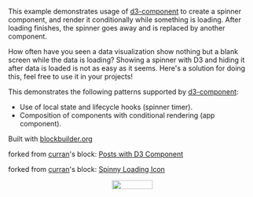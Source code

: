 This example demonstrates usage of [d3-component](https://github.com/curran/d3-component) to create a spinner component, and render it conditionally while something is loading. After loading finishes, the spinner goes away and is replaced by another component.

How often have you seen a data visualization show nothing but a blank screen while the data is loading? Showing a spinner with D3 and hiding it after data is loaded is not as easy as it seems. Here's a solution for doing this, feel free to use it in your projects!

This demonstrates the following patterns supported by [d3-component](https://github.com/curran/d3-component):

 * Use of local state and lifecycle hooks (spinner timer).
 * Composition of components with conditional rendering (app component).

Built with [blockbuilder.org](http://blockbuilder.org)

forked from <a href='http://bl.ocks.org/curran/'>curran</a>'s block: <a href='http://bl.ocks.org/curran/fc8f6989901628e2e79d6374849453ed'>Posts with D3 Component</a>

forked from <a href='http://bl.ocks.org/curran/'>curran</a>'s block: <a href='http://bl.ocks.org/curran/20e0f0bfb3e1c20c6535'>Spinny Loading Icon</a>

<!-- Start of SimpleHitCounter Code -->
<div align="center"><img src="http://simplehitcounter.com/hit.php?uid=2240082&f=16777215&b=0" border="0" height="18" width="83"></a></div>
<!-- End of SimpleHitCounter Code -->
